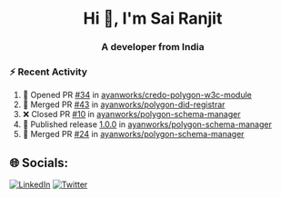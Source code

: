 <h1 align="center">Hi 👋, I'm Sai Ranjit</h1>
<h3 align="center">A developer from India</h3>

### :zap: Recent Activity

<!--START_SECTION:activity-->
1. 💪 Opened PR [#34](https://github.com/ayanworks/credo-polygon-w3c-module/pull/34) in [ayanworks/credo-polygon-w3c-module](https://github.com/ayanworks/credo-polygon-w3c-module)
2. 🎉 Merged PR [#43](https://github.com/ayanworks/polygon-did-registrar/pull/43) in [ayanworks/polygon-did-registrar](https://github.com/ayanworks/polygon-did-registrar)
3. ❌ Closed PR [#10](https://github.com/ayanworks/polygon-schema-manager/pull/10) in [ayanworks/polygon-schema-manager](https://github.com/ayanworks/polygon-schema-manager)
4. 🚀 Published release [1.0.0](https://github.com/ayanworks/polygon-schema-manager/releases/tag/1.0.0) in [ayanworks/polygon-schema-manager](https://github.com/ayanworks/polygon-schema-manager)
5. 🎉 Merged PR [#24](https://github.com/ayanworks/polygon-schema-manager/pull/24) in [ayanworks/polygon-schema-manager](https://github.com/ayanworks/polygon-schema-manager)
<!--END_SECTION:activity-->

## 🌐 Socials:
[![LinkedIn](https://img.shields.io/badge/LinkedIn-%230077B5.svg?logo=linkedin&logoColor=white)](https://linkedin.com/in/sairanjit) [![Twitter](https://img.shields.io/badge/Twitter-%231DA1F2.svg?logo=Twitter&logoColor=white)](https://twitter.com/sairanjit_) 
